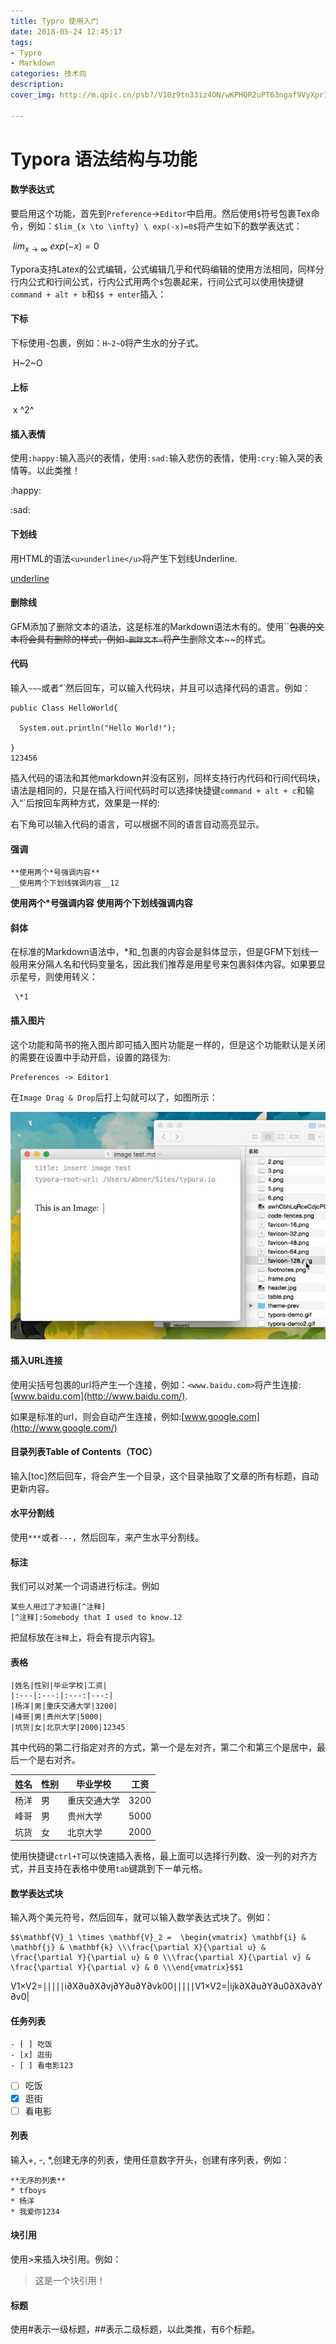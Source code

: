 ```yaml
---
title: Typro 使用入门
date: 2018-05-24 12:45:17
tags:
- Typro
- Markdown
categories: 技术向
description: 
cover_img: http://m.qpic.cn/psb?/V10z9tn33iz4ON/wKPHQR2uPT63ngaf9VyXprIu1OfgWb8RrEGIY4cxvck!/b/dFMBAAAAAAAA&bo=3AXoAwAAAAADBxA!&rf=viewer_4

---
```


# Typora 语法结构与功能

#### 数学表达式

要启用这个功能，首先到`Preference`->`Editor`中启用。然后使用`$`符号包裹Tex命令，例如：`$lim_{x \to \infty} \ exp(-x)=0$`将产生如下的数学表达式：

​	$lim_{x \to \infty} \ exp(-x)=0$

Typora支持Latex的公式编辑，公式编辑几乎和代码编辑的使用方法相同，同样分行内公式和行间公式，行内公式用两个`$`包裹起来，行间公式可以使用快捷键`command + alt + b`和`$$ + enter`插入：

#### 下标

下标使用`~`包裹，例如：`H~2~O`将产生水的分子式。

​	H~2~O

#### 上标

​	x ^2^

#### 插入表情

使用`:happy:`输入高兴的表情，使用`:sad:`输入悲伤的表情，使用`:cry:`输入哭的表情等。以此类推！

:happy:

:sad:

#### 下划线

用HTML的语法`<u>underline</u>`将产生下划线Underline.

<u>underline</u>

#### 删除线

GFM添加了删除文本的语法，这是标准的Markdown语法木有的。使用``~~包裹的文本将会具有删除的样式，例如`~删除文本~`将产生~~删除文本~~的样式。

#### 代码

输入`~~~`或者“`然后回车，可以输入代码块，并且可以选择代码的语言。例如：

```
public Class HelloWorld{

  System.out.println("Hello World!");

}
123456
```

插入代码的语法和其他markdown并没有区别，同样支持行内代码和行间代码块，语法是相同的，只是在插入行间代码时可以选择快捷键`command + alt + c`和输入“`后按回车两种方式，效果是一样的:

右下角可以输入代码的语言，可以根据不同的语言自动高亮显示。

#### 强调

```
**使用两个*号强调内容**
__使用两个下划线强调内容__12
```

**使用两个\*号强调内容** 
**使用两个下划线强调内容**

#### 斜体

在标准的Markdown语法中，*和_包裹的内容会是斜体显示，但是GFM下划线一般用来分隔人名和代码变量名，因此我们推荐是用星号来包裹斜体内容。如果要显示星号，则使用转义：

```
 \*1
```

#### 插入图片

这个功能和简书的拖入图片即可插入图片功能是一样的，但是这个功能默认是关闭的需要在设置中手动开启，设置的路径为:

```
Preferences -> Editor1
```

在`Image Drag & Drop`后打上勾就可以了，如图所示：

![img](img/1182605-1cbd9bb6f1ed0be4.gif)

#### 插入URL连接

使用尖括号包裹的url将产生一个连接，例如：`<www.baidu.com>`将产生连接:[www.baidu.com](http://www.baidu.com/).

如果是标准的url，则会自动产生连接，例如:[www.google.com](http://www.google.com/)

#### 目录列表Table of Contents（TOC）

输入[toc]然后回车，将会产生一个目录，这个目录抽取了文章的所有标题，自动更新内容。

#### 水平分割线

使用`***`或者`---`，然后回车，来产生水平分割线。

#### 标注

我们可以对某一个词语进行标注。例如

```
某些人用过了才知道[^注释]
[^注释]:Somebody that I used to know.12
```

把鼠标放在`注释`上，将会有提示内容[1](http://blog.csdn.net/moonclearner/article/details/52842679#fn:)。

#### 表格

```
|姓名|性别|毕业学校|工资|
|:---|:---:|:---:|---:|
|杨洋|男|重庆交通大学|3200|
|峰哥|男|贵州大学|5000|
|坑货|女|北京大学|2000|12345
```

其中代码的第二行指定对齐的方式，第一个是左对齐，第二个和第三个是居中，最后一个是右对齐。

| 姓名 | 性别 | 毕业学校     | 工资 |
| ---- | ---- | ------------ | ---- |
| 杨洋 | 男   | 重庆交通大学 | 3200 |
| 峰哥 | 男   | 贵州大学     | 5000 |
| 坑货 | 女   | 北京大学     | 2000 |

使用快捷键`ctrl+T`可以快速插入表格，最上面可以选择行列数、没一列的对齐方式，并且支持在表格中使用`tab`键跳到下一单元格。

#### 数学表达式块

输入两个美元符号，然后回车，就可以输入数学表达式块了。例如：

```
$$\mathbf{V}_1 \times \mathbf{V}_2 =  \begin{vmatrix} \mathbf{i} & \mathbf{j} & \mathbf{k} \\\frac{\partial X}{\partial u} &  \frac{\partial Y}{\partial u} & 0 \\\frac{\partial X}{\partial v} &  \frac{\partial Y}{\partial v} & 0 \\\end{vmatrix}$$1
```

V1×V2=∣∣∣∣∣i∂X∂u∂X∂vj∂Y∂u∂Y∂vk00∣∣∣∣∣V1×V2=|ijk∂X∂u∂Y∂u0∂X∂v∂Y∂v0|

#### 任务列表

```
- [ ] 吃饭
- [x] 逛街
- [ ] 看电影123
```

- [ ] 吃饭
- [x] 逛街
- [ ] 看电影

#### 列表

输入+, -, *,创建无序的列表，使用任意数字开头，创建有序列表，例如：

```
**无序的列表**
* tfboys
* 杨洋
* 我爱你1234
```

#### 块引用

使用>来插入块引用。例如：

> 这是一个块引用！

#### 标题

使用#表示一级标题，##表示二级标题，以此类推，有6个标题。